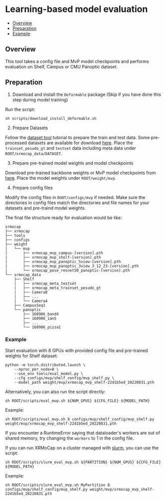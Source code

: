# Learning-based model evaluation

- [Overview](#overview)
- [Preparation](#preparation)
- [Example](#example)

## Overview

This tool takes a config file and MvP model checkpoints and performs evaluation on Shelf, Campus or CMU Panoptic dataset.

## Preparation

1. Download and install the `Deformable` package (Skip if you have done this step during model training)

Run the script:
```
sh scripts/download_install_deformable.sh
```

2. Prepare Datasets

Follow the [dataset tool](./prepare_dataset.md) tutorial to prepare the train and test data. Some pre-processed datasets are available for download [here](../dataset_preparation.md). Place the `trainset_pesudo_gt` and `testset` data including meta data under `ROOT/xrmocap_data/DATASET`.


3. Prepare pre-trained model weights and model checkpoints

Download pre-trained backbone weights or MvP model checkpoints from [here](../../../configs/mvp/README.md). Place the model weights under `ROOT/weight/mvp`.

4. Prepare config files

Modify the config files in `ROOT/configs/mvp` if needed. Make sure the directories in config files match the directories and file names for your datasets and pre-traind model weights.

The final file structure ready for evaluation would be like:

```text
xrmocap
├── xrmocap
├── tools
├── configs
├── weight
|   └── mvp
|       ├── xrmocap_mvp_campus-[version].pth
|       ├── xrmocap_mvp_shelf-[version].pth
|       ├── xrmocap_mvp_panoptic_5view-[version].pth
|       ├── xrmocap_mvp_panoptic_3view_3_12_23-[version].pth
|       └── xrmocap_pose_resnet50_panoptic-[version].pth
└── xrmocap_data
    ├── Shelf
    |   ├── xrmocap_meta_testset
    |   ├── xrmocap_meta_trainset_pesudo_gt
    |   ├── Camera0
    |   ├── ...
    |   └── Camera4
    ├── CampusSeq1
    └── panoptic
        ├── 160906_band4
        ├── 160906_ian5
        ├── ...
        └── 160906_pizza1

```

### Example

Start evaluation with 8 GPUs with provided config file and pre-trained weights for Shelf dataset:

```shell
python -m torch.distributed.launch \
    --nproc_per_node=8 \
    --use_env tools/eval_model.py \
    --cfg configs/mvp/shelf_config/mvp_shelf.py \
    --model_path weight/mvp/xrmocap_mvp_shelf-22d1b5ed_20220831.pth
```

Alternatively, you can also run the script directly:

```shell
sh ROOT/scripts/eval_mvp.sh ${NUM_GPUS} ${CFG_FILE} ${MODEL_PATH}
```

Example:
```shell
sh ROOT/scripts/eval_mvp.sh 8 configs/mvp/shelf_config/mvp_shelf.py weight/mvp/xrmocap_mvp_shelf-22d1b5ed_20220831.pth
```
If you encounter a RuntimeError saying that dataloader's workers are out of shared memory, try changing the `workers` to 1 in the config file.

If you can run XRMoCap on a cluster managed with [slurm](https://slurm.schedmd.com/), you can use the script:
```shell
sh ROOT/scripts/slurm_eval_mvp.sh ${PARTITION} ${NUM_GPUS} ${CFG_FILE} ${MODEL_PATH}
```
Example:
```shell
sh ROOT/scripts/slurm_eval_mvp.sh MyPartition 8 configs/mvp/shelf_config/mvp_shelf.py weight/mvp/xrmocap_mvp_shelf-22d1b5ed_20220831.pth
```
